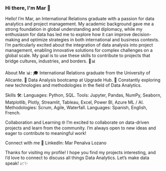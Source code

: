 ### Hi there, I'm Mar 👋
Hello! I’m Mar, an International Relations graduate with a passion for data analytics and project management. My academic background gave me a strong foundation in global understanding and diplomacy, while my enthusiasm for data has led me to explore how it can improve decision-making and optimize strategies in both international and business contexts. I’m particularly excited about the integration of data analysis into project management, enabling innovative solutions for complex challenges on a global scale. My goal is to use these skills to contribute to projects that bridge cultures, industries, and borders. 🚀📊

About Me 📊:
🎓 International Relations graduate from the University of Alicante.
💼 Data Analysis bootcamp at Upgrade Hub.
🚀 Constantly exploring new technologies and methodologies in the field of Data Analytics.

Skills 🛠️:
Languages: Python, SQL.
Tools: Jupyter, Pandas, NumPy, Seaborn, Matplotlib, Plotly, Streamlit, Tableau, Excel, Power BI, Azure ML / AI.
Methodologies: Scrum, Agile, Waterfall.
Languages: Spanish, English, French.

Collaboration and Learning 🌐
I’m excited to collaborate on data-driven projects and learn from the community. I’m always open to new ideas and eager to contribute to meaningful work!

Connect with me 🤝
LinkedIn: Mar Penalva Lozano

Thanks for visiting my profile! I hope you find my projects interesting, and I’d love to connect to discuss all things Data Analytics. Let’s make data speak! 📈✨
